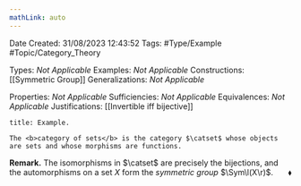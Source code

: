 ```yaml
---
mathLink: auto
---
```


<div class="topSpace"></div>

Date Created: 31/08/2023 12:43:52
Tags: #Type/Example #Topic/Category_Theory

Types: <i>Not Applicable</i>
Examples: <i>Not Applicable</i>
Constructions: [[Symmetric Group]]
Generalizations: <i>Not Applicable</i>

Properties: <i>Not Applicable</i>
Sufficiencies: <i>Not Applicable</i>
Equivalences: <i>Not Applicable</i>
Justifications: [[Invertible iff bijective]]

``` ad-Example
title: Example.

The <b>category of sets</b> is the category $\catset$ whose objects are sets and whose morphisms are functions.

```

<b>Remark.</b> The isomorphisms in $\catset$ are precisely the bijections, and the automorphisms on a set $X$ form the <i>symmetric group</i> $\Sym\l(X\r)$.<span style="float:right;">$\blacklozenge$</span>
